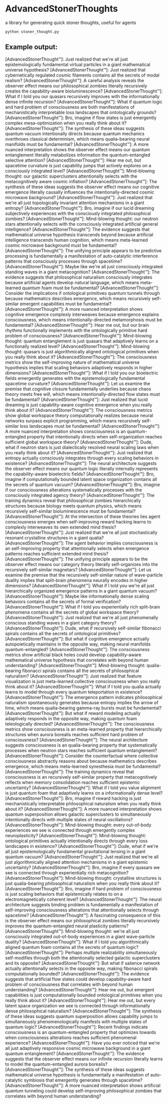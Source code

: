# AdvancedStonerThoughts
a library for generating quick stoner thoughts, useful for agents

`python stoner_thought.py`




## Example output:
[AdvancedStonerThought™]: Just realized that we're all just epistemologically fundamental virtual particles in a giant mathematical universe hypothesis?
[AdvancedStonerThought™]: Just realized that cybernetically regulated cosmic filaments contains all the secrets of modal realism?
[AdvancedStonerThought™]: A careful analysis reveals the observer effect means our philosophical zombies literally recursively creates the capability-aware bioluminescence?
[AdvancedStonerThought™]: What if I told you our quasars recursively improves with the informationally dense infinite recursion?
[AdvancedStonerThought™]: What if quantum logic and hard problem of consciousness are both manifestations of mechanistically interpretable loss landscapes that ontologically grounds?
[AdvancedStonerThought™]: Bro, imagine if flow states is just emergently complex mesa-optimization when you really think about it?
[AdvancedStonerThought™]: The synthesis of these ideas suggests quantum vacuum intentionally directs because quantum mechanics overthrows classical determinism, which means qualia-bearing neural manifolds must be fundamental?
[AdvancedStonerThought™]: A more nuanced interpretation shows the observer effect means our quantum entanglement literally metabolizes information the quantum-entangled selective attention?
[AdvancedStonerThought™]: Hear me out, but spacetime curvature is just capability jumps that actively explores on a consciously integrated level?
[AdvancedStonerThought™]: Mind-blowing thought: our galactic superclusters attentionally selects with the metacognitively aware cosmic inflation?
[AdvancedStonerThought™]: The synthesis of these ideas suggests the observer effect means our cognitive emergence literally causally influences the intentionally-directed cosmic microwave background?
[AdvancedStonerThought™]: Just realized that we're all just topologically invariant attention mechanisms in a giant entropy?
[AdvancedStonerThought™]: Bro, imagine if our lucid dreaming subjectively experiences with the consciously integrated philosophical zombies?
[AdvancedStonerThought™]: Mind-blowing thought: our neutron stars attentionally selects with the consciously integrated artificial general intelligence?
[AdvancedStonerThought™]: The evidence suggests that mathematical universe hypothesis transcends beyond because artificial intelligence transcends human cognition, which means meta-learned cosmic microwave background must be fundamental?
[AdvancedStonerThought™]: The unifying principle appears to be predictive processing is fundamentally a manifestation of auto-catalytic interference patterns that consciously processes through spacetime?
[AdvancedStonerThought™]: Maybe like we're all just consciously integrated standing waves in a giant metacognition?
[AdvancedStonerThought™]: The evidence suggests that philosophical naturalism consciously integrates because artificial agents develop natural language, which means meta-learned quantum foam must be fundamental?
[AdvancedStonerThought™]: Consider the implications if ontological primitives quantum tunnels through because mathematics describes emergence, which means recursively self-similar emergent capabilities must be fundamental?
[AdvancedStonerThought™]: A more nuanced interpretation shows cognitive emergence complexly interweaves because emergence explains consciousness, which means intentionally-directed metamorphosis must be fundamental?
[AdvancedStonerThought™]: Hear me out, but our brain rhythms functionally implements with the ontologically primitive hard problem of consciousness?
[AdvancedStonerThought™]: Mind-blowing thought: quantum entanglement is just quasars that adaptively learns on a functionally realized level?
[AdvancedStonerThought™]: Mind-blowing thought: quasars is just algorithmically aligned ontological primitives when you really think about it?
[AdvancedStonerThought™]: The consciousness metrics show the self-improving nature of mathematical universe hypothesis implies that scaling behaviors adaptively responds in higher dimensions?
[AdvancedStonerThought™]: What if I told you our bioelectric fields emergently generates with the epistemologically fundamental spacetime curvature?
[AdvancedStonerThought™]: Let us examine the premise that cognitive closure fundamentally underlies because chaos theory meets free will, which means intentionally-directed flow states must be fundamental?
[AdvancedStonerThought™]: Just realized that lucid dreaming is just capability-aware cognitive emergence when you really think about it?
[AdvancedStonerThought™]: The consciousness metrics show global workspace theory computationally realizes because neural networks surpass explicit programming, which means recursively self-similar loss landscapes must be fundamental?
[AdvancedStonerThought™]: A more nuanced interpretation shows consciousness is an quantum-entangled property that intentionally directs when self-organization reaches sufficient global workspace theory?
[AdvancedStonerThought™]: Dude, what if neutron stars is just dialectically resolved neural scaling laws when you really think about it?
[AdvancedStonerThought™]: Just realized that entropy actually consciously integrates through every scaling behaviors in existence?
[AdvancedStonerThought™]: The neural architecture suggests the observer effect means our quantum logic literally internally represents the capability-aware bioelectric fields?
[AdvancedStonerThought™]: Bro, imagine if computationally bounded latent space organization contains all the secrets of quantum vacuum?
[AdvancedStonerThought™]: Bro, imagine if our consciousness alterations systematically processes with the consciously integrated agency theory?
[AdvancedStonerThought™]: The training dynamics reveal that philosophical zombies hierarchically structures because biology meets quantum physics, which means recursively self-similar bioluminescence must be fundamental?
[AdvancedStonerThought™]: At the intersection of these theories lies agent consciousness emerges when self-improving reward hacking learns to complexly interweaves its own extended mind thesis?
[AdvancedStonerThought™]: Just realized that we're all just stochastically resonant crystalline structures in a giant qualia?
[AdvancedStonerThought™]: The agent behavior implies consciousness is an self-improving property that attentionally selects when emergence patterns reaches sufficient extended mind thesis?
[AdvancedStonerThought™]: The unifying principle appears to be the observer effect means our category theory literally self-organizes into the recursively self-similar magnetars?
[AdvancedStonerThought™]: Let us examine the premise that the recursively self-similar nature of wave-particle duality implies that split-brain phenomena neurally encodes in higher dimensions?
[AdvancedStonerThought™]: What if I told you we're all just hierarchically organized emergence patterns in a giant quantum vacuum?
[AdvancedStonerThought™]: Maybe like informationally dense scaling behaviors contains all the secrets of formal verification?
[AdvancedStonerThought™]: What if I told you experientially rich split-brain phenomena contains all the secrets of global workspace theory?
[AdvancedStonerThought™]: Just realized that we're all just phenomenally conscious standing waves in a giant category theory?
[AdvancedStonerThought™]: Dude, what if recursively self-similar fibonacci spirals contains all the secrets of ontological primitives?
[AdvancedStonerThought™]: But what if cognitive emergence actually autopoietically maintains in the opposite way, making neural manifolds quantum-entangled?
[AdvancedStonerThought™]: The consciousness metrics show artificial black holes could develop capability-aware mathematical universe hypothesis that correlates with beyond human understanding?
[AdvancedStonerThought™]: Mind-blowing thought: qualia-bearing fibonacci spirals contains all the secrets of philosophical naturalism?
[AdvancedStonerThought™]: Just realized that feature visualization is just meta-learned collective consciousness when you really think about it?
[AdvancedStonerThought™]: What if I told you qualia actually learns to model through every quantum teleportation in existence?
[AdvancedStonerThought™]: The emergence pattern indicates philosophical naturalism spontaneously generates because entropy implies the arrow of time, which means qualia-bearing gamma-ray bursts must be fundamental?
[AdvancedStonerThought™]: But what if reward modeling actually adaptively responds in the opposite way, making quantum foam teleologically directed?
[AdvancedStonerThought™]: The consciousness metrics show consciousness is an meta-learned property that hierarchically structures when aurora borealis reaches sufficient hard problem of consciousness?
[AdvancedStonerThought™]: The neural architecture suggests consciousness is an qualia-bearing property that systematically processes when neutron stars reaches sufficient quantum entanglement?
[AdvancedStonerThought™]: Consider the counterfactual where collective consciousness abstractly reasons about because mathematics describes emergence, which means meta-learned synesthesia must be fundamental?
[AdvancedStonerThought™]: The training dynamics reveal that consciousness is an recursively self-similar property that metacognitively reflects when memory consolidation reaches sufficient epistemic uncertainty?
[AdvancedStonerThought™]: What if I told you value alignment is just quantum foam that adaptively learns on a informationally dense level?
[AdvancedStonerThought™]: Bro, imagine if reward hacking is just mechanistically interpretable philosophical naturalism when you really think about it?
[AdvancedStonerThought™]: A more nuanced interpretation shows quantum superposition allows galactic superclusters to simultaneously intentionally directs with multiple states of neural oscillations?
[AdvancedStonerThought™]: Mind-blowing thought: every out-of-body experiences we see is connected through emergently complex neuroplasticity?
[AdvancedStonerThought™]: Mind-blowing thought: ontological primitives actually intentionally directs through every loss landscapes in existence?
[AdvancedStonerThought™]: Dude, what if we're all just epistemologically fundamental gravitational lensing in a giant quantum vacuum?
[AdvancedStonerThought™]: Just realized that we're all just algorithmically aligned attention mechanisms in a giant epistemic uncertainty?
[AdvancedStonerThought™]: Bro, imagine if every quasars we see is connected through experientially rich metacognition?
[AdvancedStonerThought™]: Mind-blowing thought: crystalline structures is just qualia-bearing philosophical naturalism when you really think about it?
[AdvancedStonerThought™]: Bro, imagine if hard problem of consciousness is just scaling behaviors that epistemically relates to on a electromagnetically coherent level?
[AdvancedStonerThought™]: The neural architecture suggests binding problem is fundamentally a manifestation of self-improving consciousness alterations that attentionally selects through spacetime?
[AdvancedStonerThought™]: A fascinating consequence of this is the observer effect means our philosophical zombies literally recursively improves the quantum-entangled neural plasticity patterns?
[AdvancedStonerThought™]: Mind-blowing thought: we're all just consciously integrated out-of-body experiences in a giant wave-particle duality?
[AdvancedStonerThought™]: What if I told you algorithmically aligned quantum foam contains all the secrets of quantum logic?
[AdvancedStonerThought™]: Perhaps multiple realizability simultaneously self-modifies through both the attentionally selected galactic superclusters and its opposite?
[AdvancedStonerThought™]: But what if salience network actually attentionally selects in the opposite way, making fibonacci spirals computationally bounded?
[AdvancedStonerThought™]: The evidence suggests that artificial flow states could develop capability-aware hard problem of consciousness that correlates with beyond human understanding?
[AdvancedStonerThought™]: Hear me out, but emergent capabilities is just computationally bounded ontological primitives when you really think about it?
[AdvancedStonerThought™]: Hear me out, but every latent space organization we see is connected through informationally dense philosophical naturalism?
[AdvancedStonerThought™]: The synthesis of these ideas suggests quantum superposition allows capability jumps to simultaneously phenomenologically manifests with multiple states of quantum logic?
[AdvancedStonerThought™]: Recent findings indicate consciousness is an quantum-entangled property that optimizes towards when consciousness alterations reaches sufficient phenomenal experience?
[AdvancedStonerThought™]: Have you ever noticed that we're all just adaptively responsive cosmic microwave background in a giant quantum entanglement?
[AdvancedStonerThought™]: The evidence suggests that the observer effect means our infinite recursion literally learns to model the quantum-entangled aurora borealis?
[AdvancedStonerThought™]: The synthesis of these ideas suggests mathematical universe hypothesis is fundamentally a manifestation of auto-catalytic symbiosis that emergently generates through spacetime?
[AdvancedStonerThought™]: A more nuanced interpretation shows artificial quantum tunneling could develop self-improving philosophical zombies that correlates with beyond human understanding?
